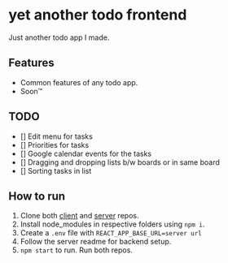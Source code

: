 # yet another todo frontend
Just another todo app I made.

## Features

- Common features of any todo app.
- Soon&trade;

## TODO

- [] Edit menu for tasks
- [] Priorities for tasks
- [] Google calendar events for the tasks
- [] Dragging and dropping lists b/w boards or in same board
- [] Sorting tasks in list

## How to run

1. Clone both [client](https://github.com/pnicto/client) and [server](https://github.com/pnicto/server) repos.
2. Install node_modules in respective folders using `npm i`.
3. Create a `.env` file with `REACT_APP_BASE_URL=server url`
4. Follow the server readme for backend setup.
5. `npm start` to run. Run both repos.